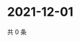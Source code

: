 # 2021-12-01

共 0 条

<!-- BEGIN WEIBO -->
<!-- 最后更新时间 Wed Dec 01 2021 10:38:49 GMT+0800 (China Standard Time) -->

<!-- END WEIBO -->
